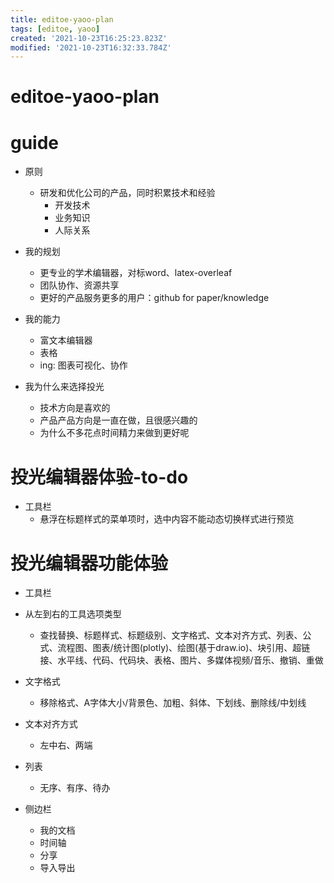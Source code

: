 ```yaml
---
title: editoe-yaoo-plan
tags: [editoe, yaoo]
created: '2021-10-23T16:25:23.823Z'
modified: '2021-10-23T16:32:33.784Z'
---
```


# editoe-yaoo-plan

# guide

- 原则
  - 研发和优化公司的产品，同时积累技术和经验
    - 开发技术
    - 业务知识
    - 人际关系

- 我的规划
  - 更专业的学术编辑器，对标word、latex-overleaf
  - 团队协作、资源共享
  - 更好的产品服务更多的用户：github for paper/knowledge

- 我的能力
  - 富文本编辑器
  - 表格
  - ing: 图表可视化、协作

- 我为什么来选择投光
  - 技术方向是喜欢的
  - 产品产品方向是一直在做，且很感兴趣的
  - 为什么不多花点时间精力来做到更好呢
# 投光编辑器体验-to-do
- 工具栏
  - 悬浮在标题样式的菜单项时，选中内容不能动态切换样式进行预览
# 投光编辑器功能体验
- 工具栏
- 从左到右的工具选项类型
  - 查找替换、标题样式、标题级别、文字格式、文本对齐方式、列表、公式、流程图、图表/统计图(plotly)、绘图(基于draw.io)、块引用、超链接、水平线、代码、代码块、表格、图片、多媒体视频/音乐、撤销、重做
- 文字格式
  - 移除格式、A字体大小/背景色、加粗、斜体、下划线、删除线/中划线
- 文本对齐方式
  - 左中右、两端
- 列表
  - 无序、有序、待办

- 侧边栏
  - 我的文档
  - 时间轴
  - 分享
  - 导入导出
